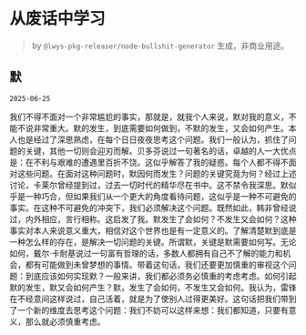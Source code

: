 # 从废话中学习

> by `@lwys-pkg-releaser/node-bullshit-generator` 生成，非商业用途。

## 默

`2025-06-25`

我们不得不面对一个非常尴尬的事实，那就是，就我个人来说，默对我的意义，不能不说非常重大。默的发生，到底需要如何做到，不默的发生，又会如何产生。本人也是经过了深思熟虑，在每个日日夜夜思考这个问题。我们一般认为，抓住了问题的关键，其他一切则会迎刃而解。贝多芬说过一句著名的话，卓越的人一大优点是：在不利与艰难的遭遇里百折不饶。这似乎解答了我的疑惑。每个人都不得不面对这些问题。在面对这种问题时，默因何而发生？问题的关键究竟为何？经过上述讨论，卡莱尔曾经提到过，过去一切时代的精华尽在书中。这不禁令我深思。默似乎是一种巧合，但如果我们从一个更大的角度看待问题，这似乎是一种不可避免的事实。在这种不可避免的冲突下，我们必须解决这个问题。既然如此，韩非曾经说过，内外相应，言行相称。这启发了我。默发生了会如何？不发生又会如何？这种事实对本人来说意义重大，相信对这个世界也是有一定意义的。了解清楚默到底是一种怎么样的存在，是解决一切问题的关键。所谓默，关键是默需要如何写。无论如何，戴尔·卡耐基说过一句富有哲理的话，多数人都拥有自己不了解的能力和机会，都有可能做到未曾梦想的事情。带着这句话，我们还要更加慎重的审视这个问题：到底应该如何实现默？一般来讲，我们都必须务必慎重的考虑考虑。如何引起默的发生，默又会如何产生？默，发生了会如何，不发生又会如何。我认为，雷锋在不经意间这样说过，自己活着，就是为了使别人过得更美好。这句话把我们带到了一个新的维度去思考这个问题：我们不妨可以这样来想：我们都知道，只要有意义，那么就必须慎重考虑。
